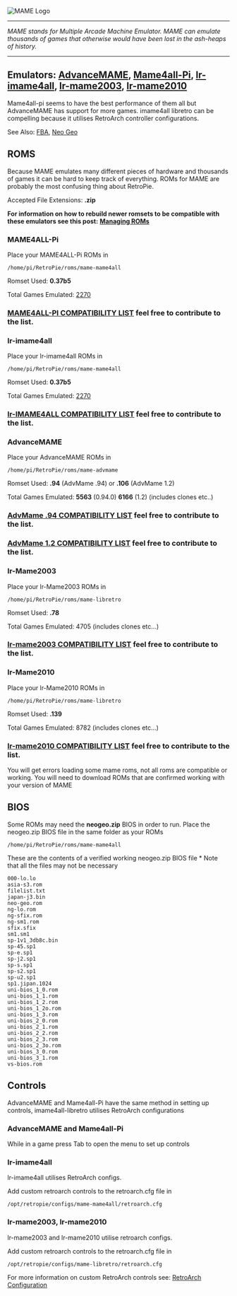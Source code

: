 ![MAME Logo](https://emillister.files.wordpress.com/2010/02/mame.png)

***
_MAME stands for Multiple Arcade Machine Emulator. MAME can emulate thousands of games that otherwise would have been lost in the ash-heaps of history._

***
## Emulators: [AdvanceMAME](http://advancemame.sourceforge.net/), [Mame4all-Pi](https://github.com/RetroPie/mame4all-pi), [lr-imame4all](https://github.com/libretro/imame4all-libretro), [lr-mame2003](https://github.com/libretro/mame2003-libretro), [lr-mame2010](https://github.com/libretro/mame2010-libretro)

Mame4all-pi seems to have the best performance of them all but AdvanceMAME has support for more games. imame4all libretro can be compelling because it utilises RetroArch controller configurations.

See Also: [FBA](https://github.com/petrockblog/RetroPie-Setup/wiki/FinalBurn-Alpha), [Neo Geo](https://github.com/petrockblog/RetroPie-Setup/wiki/GnGeo-Pi)

## ROMS

Because MAME emulates many different pieces of hardware and thousands of games it can be hard to keep track of everything. ROMs for MAME are probably the most confusing thing about RetroPie.

Accepted File Extensions: **.zip**

**For information on how to rebuild newer romsets to be compatible with these emulators see this post:**
**[Managing ROMs](https://github.com/petrockblog/RetroPie-Setup/wiki/Managing-ROMs)**

### **MAME4ALL-Pi**

Place your MAME4ALL-Pi ROMs in
```
/home/pi/RetroPie/roms/mame-mame4all
```

Romset Used: **0.37b5**

Total Games Emulated: [2270](http://code.google.com/p/imame4all/wiki/GameList) 

### [**MAME4ALL-PI COMPATIBILITY LIST**](https://docs.google.com/spreadsheets/d/1gpuoZx78kDDdnf_yADicsSZHMfpOxNySSov7UdCDAik/edit?usp=sharing)  feel free to contribute to the list.

### **lr-imame4all**

Place your lr-imame4all ROMs in
```
/home/pi/RetroPie/roms/mame-mame4all
```

Romset Used: **0.37b5**

Total Games Emulated: [2270](http://code.google.com/p/imame4all/wiki/GameList) 

### [**lr-IMAME4ALL COMPATIBILITY LIST**](https://docs.google.com/spreadsheets/d/1Fmx2RPcgVgIIeKpaBKNEGWCDuu3DGfR-VkrnIVsIpeE/edit?usp=sharing)  feel free to contribute to the list.

### **AdvanceMAME**

Place your AdvanceMAME ROMs in
```
/home/pi/RetroPie/roms/mame-advmame
```

Romset Used: **.94** (AdvMame .94) or **.106** (AdvMame 1.2)

Total Games Emulated: **5563** (0.94.0) **6166** (1.2) (includes clones etc..)

### [**AdvMame .94 COMPATIBILITY LIST**](https://docs.google.com/spreadsheets/d/1AEQ94buG0rvbW0xdnYKeuEhHeCbuZlRfRJQCb1Dt8fw/edit?usp=sharing)  feel free to contribute to the list.

### [**AdvMame 1.2 COMPATIBILITY LIST**](https://docs.google.com/spreadsheets/d/1RapyxChe2BMOfbX-FsCup9SXGxvS1WmXAofwaTJtmxc/edit?usp=sharing)  feel free to contribute to the list.

### lr-Mame2003

Place your lr-Mame2003 ROMs in
```
/home/pi/RetroPie/roms/mame-libretro
```

Romset Used: **.78**

Total Games Emulated: 4705 (includes clones etc...)

### [**lr-mame2003 COMPATIBILITY LIST**](https://docs.google.com/spreadsheets/d/1LP1MELCvcxu7TfiowF_0ZuvRVEMqlfQyTVetnOJvuJc/edit?usp=sharing)  feel free to contribute to the list.

### lr-Mame2010

Place your lr-Mame2010 ROMs in
```
/home/pi/RetroPie/roms/mame-libretro
```

Romset Used: **.139**

Total Games Emulated: 8782 (includes clones etc...)

### [**lr-mame2010 COMPATIBILITY LIST**](https://docs.google.com/spreadsheets/d/1IRSmFrSDvIc6gAw0gn12TcQ3HDOwmrETTor8wvvb7VI/edit?usp=sharing) feel free to contribute to the list.

You will get errors loading some mame roms, not all roms are compatible or working. You will need to download ROMs that are confirmed working with your version of MAME

## BIOS
Some ROMs may need the **neogeo.zip** BIOS in order to run. Place the neogeo.zip BIOS file in the same folder as your ROMs
```shell
/home/pi/RetroPie/roms/mame-mame4all
```

These are the contents of a verified working neogeo.zip BIOS file * Note that all the files may not be necessary

```shell
000-lo.lo
asia-s3.rom
filelist.txt
japan-j3.bin
neo-geo.rom
ng-lo.rom
ng-sfix.rom
ng-sm1.rom
sfix.sfix
sm1.sm1
sp-1v1_3db8c.bin
sp-45.sp1
sp-e.sp1
sp-j2.sp1
sp-s.sp1
sp-s2.sp1
sp-u2.sp1
sp1.jipan.1024
uni-bios_1_0.rom
uni-bios_1_1.rom
uni-bios_1_2.rom
uni-bios_1_2o.rom
uni-bios_1_3.rom
uni-bios_2_0.rom
uni-bios_2_1.rom
uni-bios_2_2.rom
uni-bios_2_3.rom
uni-bios_2_3o.rom
uni-bios_3_0.rom
uni-bios_3_1.rom
vs-bios.rom
```
## Controls
AdvanceMAME and Mame4all-Pi have the same method in setting up controls, imame4all-libretro utilises RetroArch configurations

### AdvanceMAME and Mame4all-Pi

While in a game press Tab to open the menu to set up controls

### lr-imame4all

lr-imame4all utilises RetroArch configs.

Add custom retroarch controls to the retroarch.cfg file in
```shell
/opt/retropie/configs/mame-mame4all/retroarch.cfg
```
### lr-mame2003, lr-mame2010

lr-mame2003 and lr-mame2010 utilise retroarch configs.

Add custom retroarch controls to the retroarch.cfg file in
```shell
/opt/retropie/configs/mame-libretro/retroarch.cfg
```
For more information on custom RetroArch controls see: [RetroArch Configuration](https://github.com/petrockblog/RetroPie-Setup/wiki/RetroArch-Configuration)